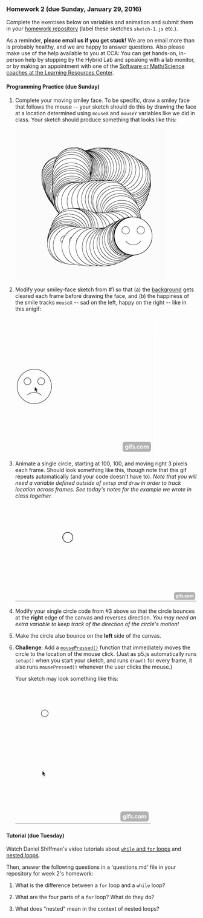 ### Homework 2 (due Sunday, January 29, 2016)

Complete the exercises below on variables and animation and submit them in your [homework repository](../github-guide.md) (label these sketches `sketch-1.js` etc.).

As a reminder, **please email us if you get stuck!** We are on email more than is probably healthy, and we are happy to answer questions. Also please make use of the help available to you at CCA: You can get hands-on, in-person help by stopping by the Hybrid Lab and speaking with a lab monitor, or by making an appointment with one of the [Software or Math/Science coaches at the Learning Resources Center](https://www.cca.edu/students/resources/appointments).


#### Programming Practice (due Sunday)

1. Complete your moving smiley face. To be specific, draw a smiley face that follows the mouse -- your sketch should do this by drawing the face at a location determined using `mouseX` and `mouseY` variables like we did in class. Your sketch should produce something that looks like this:

   ![smiley](img/hw2/smiley.png)

2. Modify your smiley-face sketch from #1 so that (a) the [background](http://p5js.org/reference/#/p5/background) gets cleared each frame before drawing the face, and (b) the happiness of the smile tracks `mouseX` -- sad on the left, happy on the right -- like in this anigif:
   
   ![smiley-video](img/hw2/smiley-anigif.gif)

3. Animate a single circle, starting at 100, 100, and moving right 3 pixels each frame. Should look something like this, though note that this gif repeats automatically (and your code doesn't have to). *Note that you will need a variable defined outside of `setup` and `draw` in order to track location across frames. See today's notes for the example we wrote in class together.*
  
   ![single-circle](img/hw2/single-circle.gif)

4. Modify your single circle code from #3 above so that the circle bounces at the **right** edge of the canvas and reverses direction. *You may need an extra variable to keep track of the direction of the circle's motion!*
  
5. Make the circle also bounce on the **left** side of the canvas.

6. **Challenge**: Add a [`mousePressed()`](http://p5js.org/reference/#/p5/mousePressed) function that immediately moves the circle to the location of the mouse click. (Just as p5.js automatically runs `setup()` when you start your sketch, and runs `draw()` for every frame, it also runs `mousePressed()` whenever the user clicks the mouse.)

   Your sketch may look something like this:
   
   ![bouncing-circle](img/hw2/bouncing-circle.gif)


#### Tutorial (due Tuesday)

Watch Daniel Shiffman's video tutorials about [`while` and `for` loops](https://www.youtube.com/watch?v=cnRD9o6odjk) and [nested loops](https://www.youtube.com/watch?v=1c1_TMdf8b8).

Then, answer the following questions in a 'questions.md' file in your repository for week 2's homework:

1. What is the difference between a `for` loop and a `while` loop?

1. What are the four parts of a `for` loop? What do they do?

2. What does "nested" mean in the context of nested loops?

